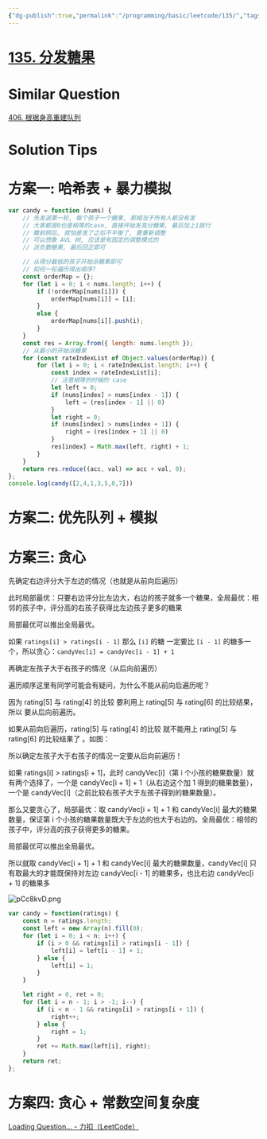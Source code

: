 ```yaml
---
{"dg-publish":true,"permalink":"/programming/basic/leetcode/135/","tags":["leetcode/hash-table/order","leetcode/unsolved","leetcode/greedy-algorithm/arrangement","leetcode/priority-queue"]}
---
```



# [135. 分发糖果](https://leetcode.cn/problems/candy/)

# Similar Question

[406. 根据身高重建队列](406.%20根据身高重建队列.md)

# Solution Tips

# 方案一: 哈希表 + 暴力模拟

```js
var candy = function (nums) {
    // 先发送第一轮, 每个孩子一个糖果, 那相当于所有人都没有发
    // 大家都是0也是相等的case, 直接开始发高分糖果, 最后加上1就行
    // 瞻前顾后, 就怕是发了之后不平衡了, 要重新调整
    // 可以想象 AVL 树, 应该是有固定的调整模式的
    // 派负数糖果, 最后回正即可

    // 从得分最低的孩子开始派糖果即可
    // 如何一轮遍历得出顺序?
    const orderMap = {};
    for (let i = 0; i < nums.length; i++) {
        if (!orderMap[nums[i]]) {
            orderMap[nums[i]] = [i];
        }
        else {
            orderMap[nums[i]].push(i);
        }
    }
    const res = Array.from({ length: nums.length });
    // 从最小的开始派糖果
    for (const rateIndexList of Object.values(orderMap)) {
        for (let i = 0; i < rateIndexList.length; i++) {
            const index = rateIndexList[i];
            // 注意相等的时候的 case
            let left = 0;
            if (nums[index] > nums[index - 1]) {
                left = (res[index - 1] || 0)
            }
            let right = 0;
            if (nums[index] > nums[index + 1]) {
                right = (res[index + 1] || 0)
            }
            res[index] = Math.max(left, right) + 1;
        }
    }
    return res.reduce((acc, val) => acc + val, 0);
};
console.log(candy([2,4,1,3,5,8,7]))
```

# 方案二: 优先队列 + 模拟

# 方案三: 贪心

先确定右边评分大于左边的情况（也就是从前向后遍历）

此时局部最优：只要右边评分比左边大，右边的孩子就多一个糖果，全局最优：相邻的孩子中，评分高的右孩子获得比左边孩子更多的糖果

局部最优可以推出全局最优。

如果 `ratings[i] > ratings[i - 1]` 那么 `[i]` 的糖 一定要比 `[i - 1]` 的糖多一个，所以贪心：`candyVec[i] = candyVec[i - 1] + 1`

再确定左孩子大于右孩子的情况（从后向前遍历）

遍历顺序这里有同学可能会有疑问，为什么不能从前向后遍历呢？

因为 rating[5] 与 rating[4] 的比较 要利用上 rating[5] 与 rating[6] 的比较结果，所以 要从后向前遍历。

如果从前向后遍历，rating[5] 与 rating[4] 的比较 就不能用上 rating[5] 与 rating[6] 的比较结果了 。如图：

所以确定左孩子大于右孩子的情况一定要从后向前遍历！

如果 ratings[i] > ratings[i + 1]，此时 candyVec[i]（第 i 个小孩的糖果数量）就有两个选择了，一个是 candyVec[i + 1] + 1（从右边这个加 1 得到的糖果数量），一个是 candyVec[i]（之前比较右孩子大于左孩子得到的糖果数量）。

那么又要贪心了，局部最优：取 candyVec[i + 1] + 1 和 candyVec[i] 最大的糖果数量，保证第 i 个小孩的糖果数量既大于左边的也大于右边的。全局最优：相邻的孩子中，评分高的孩子获得更多的糖果。

局部最优可以推出全局最优。

所以就取 candyVec[i + 1] + 1 和 candyVec[i] 最大的糖果数量，candyVec[i] 只有取最大的才能既保持对左边 candyVec[i - 1] 的糖果多，也比右边 candyVec[i + 1] 的糖果多

![pCc8kvD.png](https://s1.ax1x.com/2023/07/07/pCc8kvD.png)

```js
var candy = function(ratings) {
    const n = ratings.length;
    const left = new Array(n).fill(0);
    for (let i = 0; i < n; i++) {
        if (i > 0 && ratings[i] > ratings[i - 1]) {
            left[i] = left[i - 1] + 1;
        } else {
            left[i] = 1;
        }
    }

    let right = 0, ret = 0;
    for (let i = n - 1; i > -1; i--) {
        if (i < n - 1 && ratings[i] > ratings[i + 1]) {
            right++;
        } else {
            right = 1;
        }
        ret += Math.max(left[i], right);
    }
    return ret;
};
```

# 方案四: 贪心 + 常数空间复杂度

[Loading Question... - 力扣（LeetCode）](https://leetcode.cn/problems/candy/solution/fen-fa-tang-guo-by-leetcode-solution-f01p/)
